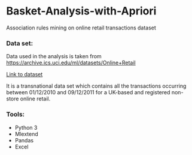 # Basket-Analysis-with-Apriori
Association rules mining on online retail transactions dataset

### Data set:
Data used in the analysis is taken from https://archive.ics.uci.edu/ml/datasets/Online+Retail

[Link to dataset](https://archive.ics.uci.edu/ml/machine-learning-databases/00352/)

It is a transnational data set which contains all the transactions occurring between 01/12/2010 and 09/12/2011 for a UK-based and registered non-store online retail.



### Tools:
* Python 3
* Mlextend
* Pandas
* Excel

